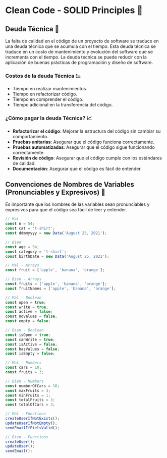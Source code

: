 # Clean Code - SOLID Principles 🧼

## Deuda Técnica 🧾

La falta de calidad en el código de un proyecto de software se traduce en una deuda técnica que se acumula con el tiempo. Esta deuda técnica se traduce en un costo de mantenimiento y evolución del software que se incrementa con el tiempo. La deuda técnica se puede reducir con la aplicación de buenas prácticas de programación y diseño de software.

### Costos de la deuda Técnica 📉

- Tiempo en realizar mantenimientos.
- Tiempo en refactorizar código.
- Tiempo en comprender el código.
- Tiempo adicional en la transferencia del código.

### ¿Cómo pagar la deuda Técnica? 📈

- **Refactorizar el código**: Mejorar la estructura del código sin cambiar su comportamiento.
- **Pruebas unitarias**: Asegurar que el código funciona correctamente.
- **Pruebas automatizadas**: Asegurar que el código sigue funcionando correctamente.
- **Revisión de código**: Asegurar que el código cumple con los estándares de calidad.
- **Documentación**: Asegurar que el código es fácil de entender.

## Convenciones de Nombres de Variables (Pronunciables y Expresivos) 📝

Es importante que los nombres de las variables sean pronunciables y expresivos para que el código sea fácil de leer y entender.

```Javascript
// Mal
const n = 54;
const cat = 't-shirt';
const ddmmyyyy = new Data('August 25, 2021');

// Bien
const age = 54;
const category = 't-shirt';
const birthDate = new Data('August 25, 2021');

// Mal - Arrays
const fruit = ['apple', 'banana', 'orange'];

// Bien - Arrays
const fruits = ['apple', 'banana', 'orange'];
const fruitNames = ['apple', 'banana', 'orange'];

// Mal - Boolean
const open = true;
const write = true;
const active = false;
const noValues = false;
const empty = false;

// Bien - Boolean
const isOpen = true;
const canWrite = true;
const isActive = false;
const hasValues = false;
const isEmpty = false;

// Mal - Numbers
const cars = 10;
const fruits = 3;

// Bien - Numbers
const numberOfCars = 10;
const maxFruits = 3;
const minFruits = 1;
const totalFruits = 3;
const totalOfCars = 3;

// Mal - Functions
createUserIfNotExists();
updateUserIfNotEmpty();
sendEmailIfFielsValid();

// Bien - Functions
createUser();
updateUser();
sendEmail();
```
